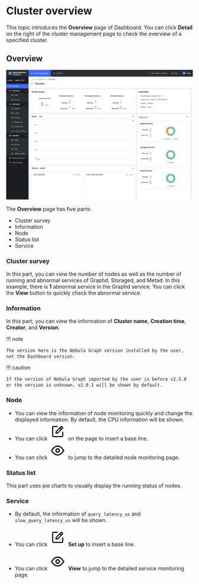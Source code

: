 # Cluster overview

This topic introduces the **Overview** page of Dashboard. You can click **Detail** on the right of the cluster management page to check the overview of a specified cluster.

## Overview

![overview](../figs/ds-001.png)

The **Overview** page has five parts:

- Cluster survey
- Information
- Node
- Status list
- Service

### Cluster survey

In this part, you can view the number of nodes as well as the number of running and abnormal services of Graphd, Storaged, and Metad. In this example, there is **1** abnormal service in the Graphd service. You can click the **View** button to quickly check the abnormal service.

### Information

In this part, you can view the information of **Cluster name**, **Creation time**, **Creator**, and **Version**.

!!! note

    The version here is the Nebula Graph version installed by the user, not the Dashboard version.

!!! caution

    If the version of Nebula Graph imported by the user is before v2.5.0 or the version is unknown, v2.0.1 will be shown by default.

### Node

- You can view the information of node monitoring quickly and change the displayed information. By default, the CPU information will be shown.
- You can click ![setup](../figs/Setup.png) on the page to insert a base line.
- You can click ![watch](../figs/watch.png) to jump to the detailed node monitoring page.

### Status list

This part uses pie charts to visually display the running status of nodes.

### Service

- By default, the information of `query_latency_us` and `slow_query_latency_us` will be shown.

- You can click ![setup](../figs/Setup.png) **Set up** to insert a base line.

- You can click ![watch](../figs/watch.png) **View** to jump to the detailed service monitoring page.